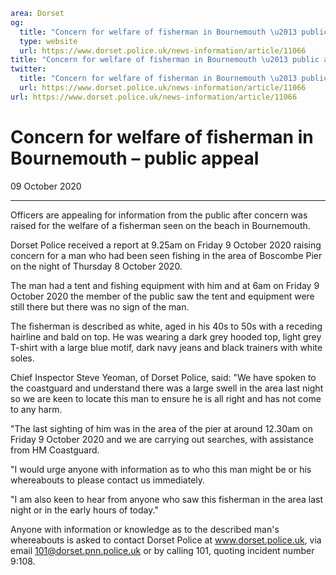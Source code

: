 ```yaml
area: Dorset
og:
  title: "Concern for welfare of fisherman in Bournemouth \u2013 public appeal"
  type: website
  url: https://www.dorset.police.uk/news-information/article/11066
title: "Concern for welfare of fisherman in Bournemouth \u2013 public appeal |"
twitter:
  title: "Concern for welfare of fisherman in Bournemouth \u2013 public appeal"
  url: https://www.dorset.police.uk/news-information/article/11066
url: https://www.dorset.police.uk/news-information/article/11066
```

# Concern for welfare of fisherman in Bournemouth – public appeal

09 October 2020

* * *

Officers are appealing for information from the public after concern was raised for the welfare of a fisherman seen on the beach in Bournemouth.

Dorset Police received a report at 9.25am on Friday 9 October 2020 raising concern for a man who had been seen fishing in the area of Boscombe Pier on the night of Thursday 8 October 2020.

The man had a tent and fishing equipment with him and at 6am on Friday 9 October 2020 the member of the public saw the tent and equipment were still there but there was no sign of the man.

The fisherman is described as white, aged in his 40s to 50s with a receding hairline and bald on top. He was wearing a dark grey hooded top, light grey T-shirt with a large blue motif, dark navy jeans and black trainers with white soles.

Chief Inspector Steve Yeoman, of Dorset Police, said: "We have spoken to the coastguard and understand there was a large swell in the area last night so we are keen to locate this man to ensure he is all right and has not come to any harm.

"The last sighting of him was in the area of the pier at around 12.30am on Friday 9 October 2020 and we are carrying out searches, with assistance from HM Coastguard.

"I would urge anyone with information as to who this man might be or his whereabouts to please contact us immediately.

"I am also keen to hear from anyone who saw this fisherman in the area last night or in the early hours of today."

Anyone with information or knowledge as to the described man's whereabouts is asked to contact Dorset Police at www.dorset.police.uk, via email 101@dorset.pnn.police.uk or by calling 101, quoting incident number 9:108.
